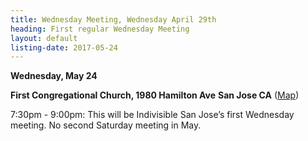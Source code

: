 ```yaml
---
title: Wednesday Meeting, Wednesday April 29th
heading: First regular Wednesday Meeting
layout: default
listing-date: 2017-05-24
---
```

**Wednesday, May 24**

**First Congregational Church, 1980 Hamilton Ave**
**San Jose CA** ([Map](https://goo.gl/maps/kGw5RyBP5r72))

7:30pm - 9:00pm: This will be Indivisible San Jose’s first Wednesday meeting. No second Saturday meeting in May.